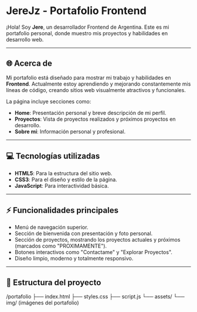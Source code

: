 # JereJz - Portafolio Frontend

¡Hola! Soy **Jere**, un desarrollador Frontend de Argentina. Este es mi portafolio personal, donde muestro mis proyectos y habilidades en desarrollo web.

---

## 🌐 Acerca de

Mi portafolio está diseñado para mostrar mi trabajo y habilidades en **Frontend**. Actualmente estoy aprendiendo y mejorando constantemente mis líneas de código, creando sitios web visualmente atractivos y funcionales.  

La página incluye secciones como:  

- **Home**: Presentación personal y breve descripción de mi perfil.  
- **Proyectos**: Vista de proyectos realizados y próximos proyectos en desarrollo.  
- **Sobre mí**: Información personal y profesional.  

---

## 💻 Tecnologías utilizadas

- **HTML5**: Para la estructura del sitio web.  
- **CSS3**: Para el diseño y estilo de la página.  
- **JavaScript**: Para interactividad básica.  
---

## ⚡ Funcionalidades principales

- Menú de navegación superior.  
- Sección de bienvenida con presentación y foto personal.  
- Sección de proyectos, mostrando los proyectos actuales y próximos (marcados como "PROXIMAMENTE").  
- Botones interactivos como "Contactame" y "Explorar Proyectos".  
- Diseño limpio, moderno y totalmente responsivo.  

---

## 📂 Estructura del proyecto
/portafolio
├── index.html
├── styles.css
├── script.js
└── assets/
└── img/ (imágenes del portafolio)
